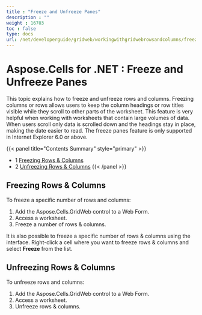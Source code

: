 ```yaml
---
title : "Freeze and Unfreeze Panes" 
description : "" 
weight : 16703 
toc : false
type: docs
url: /net/developerguide/gridweb/workingwithgridwebrowsandcolumns/freeze+and+unfreeze+panes/
---
```


# Aspose.Cells for .NET : Freeze and Unfreeze Panes


This topic explains how to freeze and unfreeze rows and columns. Freezing columns or rows allows users to keep the column headings or row titles visible while they scroll to other parts of the worksheet. This feature is very helpful when working with worksheets that contain large volumes of data. When users scroll only data is scrolled down and the headings stay in place, making the date easier to read. The freeze panes feature is only supported in Internet Explorer 6.0 or above.

{{< panel title="Contents Summary" style="primary" >}}
*   1 [Freezing Rows & Columns](#freezing-rows-&-columns)
*   2 [Unfreezing Rows & Columns](#unfreezing-rows-&-columns)
{{< /panel >}}
 

## Freezing Rows & Columns

To freeze a specific number of rows and columns:

1.  Add the Aspose.Cells.GridWeb control to a Web Form.
2.  Access a worksheet.
3.  Freeze a number of rows & columns.

It is also possible to freeze a specific number of rows & columns using the interface. Right-click a cell where you want to freeze rows & columns and select **Freeze** from the list.

## Unfreezing Rows & Columns

To unfreeze rows and columns:

1.  Add the Aspose.Cells.GridWeb control to a Web Form.
2.  Access a worksheet.
3.  Unfreeze rows & columns.


